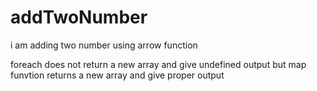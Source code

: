 # addTwoNumber

i am adding two number using arrow function 

foreach does not return a new array and give undefined output 
but map funvtion returns a new array and give proper output